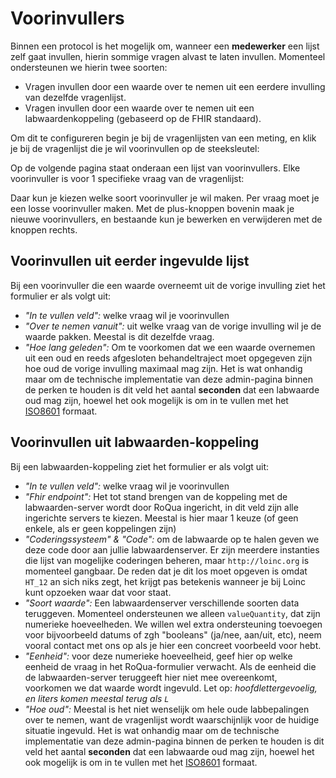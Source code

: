 # Voorinvullers

Binnen een protocol is het mogelijk om, wanneer een **medewerker** een lijst zelf gaat invullen, hierin sommige vragen alvast te laten invullen. Momenteel ondersteunen we hierin twee soorten:

* Vragen invullen door een waarde over te nemen uit een eerdere invulling van dezelfde vragenlijst.
* Vragen invullen door een waarde over te nemen uit een labwaardenkoppeling (gebaseerd op de FHIR standaard).

Om dit te configureren begin je bij de vragenlijsten van een meting, en klik je bij de vragenlijst die je wil voorinvullen op de steeksleutel:

<screenshot src="/screenshots/prefillers/edit_measured_questionnaire_button.png" />

Op de volgende pagina staat onderaan een lijst van voorinvullers. Elke voorinvuller is voor 1 specifieke vraag van de vragenlijst:

<screenshot src="/screenshots/prefillers/prefillers_list.png" />

Daar kun je kiezen welke soort voorinvuller je wil maken. Per vraag moet je een losse voorinvuller maken. Met de plus-knoppen bovenin maak je nieuwe voorinvullers, en bestaande kun je bewerken en verwijderen met de knoppen rechts.

## Voorinvullen uit eerder ingevulde lijst

Bij een voorinvuller die een waarde overneemt uit de vorige invulling ziet het formulier er als volgt uit:

<screenshot src="/screenshots/prefillers/prior_response_form.png" />

* _"In te vullen veld":_ welke vraag wil je voorinvullen
* _"Over te nemen vanuit":_ uit welke vraag van de vorige invulling wil je de waarde pakken. Meestal is dit dezelfde vraag.
* _"Hoe lang geleden":_ Om te voorkomen dat we een waarde overnemen uit een oud en reeds afgesloten behandeltraject moet opgegeven zijn hoe oud de vorige invulling maximaal mag zijn. Het is wat onhandig maar om de technische implementatie van deze admin-pagina binnen de perken te houden is dit veld het aantal **seconden** dat een labwaarde oud mag zijn, hoewel het ook mogelijk is om in te vullen met het [ISO8601](https://www.digi.com/resources/documentation/digidocs/90001488-13/reference/r_iso_8601_duration_format.htm) formaat.

## Voorinvullen uit labwaarden-koppeling

Bij een labwaarden-koppeling ziet het formulier er als volgt uit:

<screenshot src="/screenshots/prefillers/fhir_prefiller_form.png" />

* _"In te vullen veld":_ welke vraag wil je voorinvullen
* _"Fhir endpoint":_ Het tot stand brengen van de koppeling met de labwaarden-server wordt door RoQua ingericht, in dit veld zijn alle ingerichte servers te kiezen. Meestal is hier maar 1 keuze (of geen enkele, als er geen koppelingen zijn)
* _"Coderingssysteem" & "Code":_ om de labwaarde op te halen geven we deze code door aan jullie labwaardenserver. Er zijn meerdere instanties die lijst van mogelijke coderingen beheren, maar `http://loinc.org` is momenteel gangbaar. De reden dat je dit los moet opgeven is omdat `HT_12` an sich niks zegt, het krijgt pas betekenis wanneer je bij Loinc kunt opzoeken waar dat voor staat.
* _"Soort waarde":_ Een labwaardenserver verschillende soorten data teruggeven. Momenteel ondersteunen we alleen `valueQuantity`, dat zijn numerieke hoeveelheden. We willen wel extra ondersteuning toevoegen voor bijvoorbeeld datums of zgh "booleans" (ja/nee, aan/uit, etc), neem vooral contact met ons op als je hier een concreet voorbeeld voor hebt.
* _"Eenheid":_ voor deze numerieke hoeveelheid, geef hier op welke eenheid de vraag in het RoQua-formulier verwacht. Als de eenheid die de labwaarden-server teruggeeft hier niet mee overeenkomt, voorkomen we dat waarde wordt ingevuld. Let op: *hoofdlettergevoelig, en liters komen meestal terug als `L`*
* _"Hoe oud":_ Meestal is het niet wenselijk om hele oude labbepalingen over te nemen, want de vragenlijst wordt waarschijnlijk voor de huidige situatie ingevuld. Het is wat onhandig maar om de technische implementatie van deze admin-pagina binnen de perken te houden is dit veld het aantal **seconden** dat een labwaarde oud mag zijn, hoewel het ook mogelijk is om in te vullen met het [ISO8601](https://www.digi.com/resources/documentation/digidocs/90001488-13/reference/r_iso_8601_duration_format.htm) formaat.
